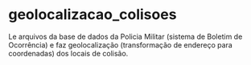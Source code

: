 # geolocalizacao_colisoes

Le arquivos da base de dados da Policia Militar (sistema de Boletim de Ocorrência) e faz geolocalização (transformação de endereço para coordenadas) dos locais de colisão. 
